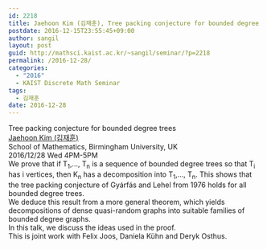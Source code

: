 ```yaml
---
id: 2218
title: Jaehoon Kim (김재훈), Tree packing conjecture for bounded degree trees
postdate: 2016-12-15T23:55:45+09:00
author: sangil
layout: post
guid: http://mathsci.kaist.ac.kr/~sangil/seminar/?p=2218
permalink: /2016-12-28/
categories:
  - "2016"
  - KAIST Discrete Math Seminar
tags:
  - 김재훈
date: 2016-12-28
---
```

<div class="talk">
  Tree packing conjecture for bounded degree trees
</div>

<div class="speaker">
  <a href="http://web.mat.bham.ac.uk/~kimjs/">Jaehoon Kim (김재훈)</a><br /> School of Mathematics, Birmingham University, UK
</div>

<div class="date">
  2016/12/28 Wed 4PM-5PM
</div>

<div class="abstract">
  We prove that if T<sub>1</sub>,&#8230;, T<sub>n</sub> is a sequence of bounded degree trees so that T<sub>i</sub> has i vertices, then K<sub>n</sub> has a decomposition into T<sub>1</sub>,&#8230;, T<sub>n</sub>. This shows that the tree packing conjecture of Gyárfás and Lehel from 1976 holds for all bounded degree trees.<br /> We deduce this result from a more general theorem, which yields decompositions of dense quasi-random graphs into suitable families of bounded degree graphs.<br /> In this talk, we discuss the ideas used in the proof.<br /> This is joint work with Felix Joos, Daniela Kühn and Deryk Osthus.
</div>